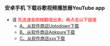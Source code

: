 ### 安卓手机 下载谷歌视频播放器YouTube app
- 请<font color="Red"> 先连通金刚梯翻墙出来，再点击以下链接</font>
  - [A、从软件商店Uptodown下载](https://youtube.cn.uptodown.com/android/download)
  - [B、从软件商店Apkpure下载]()
  - [C、从软件商店xxx下载]()
